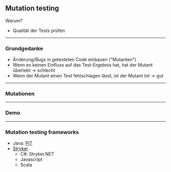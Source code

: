 ## Mutation testing

Warum?

- Qualität der Tests prüfen

----

### Grundgedanke

<ul>
    <li>Änderung/Bugs in getesteten Code einbauen ("Mutanten")</li>
    <li>Wenn es keinen Einfluss auf das Test-Ergebnis hat, hat der Mutant überlebt -> schlecht</li>
    <li>Wenn der Mutant einen Test fehlschlagen lässt, ist der Mutant tot -> gut</li>
</ul>

----

### Mutationen


----

### Demo

----

### Mutation testing frameworks

- Java: [PIT](http://pitest.org/)
- [Stryker](https://stryker-mutator.io/)
  - C#: Stryker.NET
  - Javascript
  - Scala

